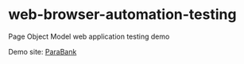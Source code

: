 # web-browser-automation-testing
Page Object Model web application testing demo

Demo site: [ParaBank](https://parabank.parasoft.com/parabank/index.htm)
